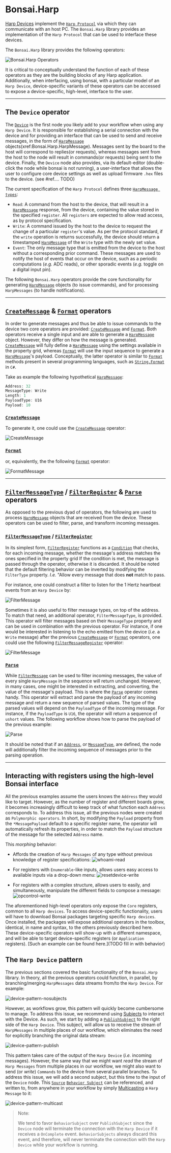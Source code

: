 # Bonsai.Harp

[Harp Devices](https://harp-tech.org/Devices/device_list.html) implement the [`Harp Protocol`](https://harp-tech.org/About/How-HARP-works/index.html) via which they can communicate with an host PC. The `Bonsai.Harp` library provides an implementation of the `Harp Protocol` that can be used to interface these devices.

The `Bonsai.Harp` library provides the following operators:

![Bonsai.Harp Operators](./../Assets/core-operators.svg)

It is critical to conceptually understand the function of each of these operators as they are the building blocks of any Harp application. Additionally, when interfacing, using bonsai, with a particular model of an `Harp Device`, device-specific variants of these operators can be accessed to expose a device-specific, high-level, interface to the user.

---

## The `Device` operator

The [`Device`](xref:Bonsai.Harp.Device) is the first node you likely add to your workflow when using any `Harp Device`. It is responsible for establishing a serial connection with the device and for providing an interface that can be used to send and receive messages, in the form of [`HarpMessage`](xref:Bonsai.Harp.HarpMessage) objects(xref:Bonsai.Harp.HarpMessage). Messages sent by the board to the host will correspond to replies(or requests), whereas messages sent from the host to the node will result in commands(or requests) being sent to the device.
Finally, the `Device` node also provides, via its default-editor (double-click the node while bonsai is not running), a user-interface that allows the user to configure core device settings as well as upload firmware `.hex` files to the device. (see #ref.... TODO)

The current specification of the `Harp Protocol` defines three [`HarpMessage types`](xref:Bonsai.Harp.MessageType):

- `Read`: A command from the host to the device, that will result in a [`HarpMessage`](xref:Bonsai.Harp.HarpMessage) response, from the device, containing the value stored in the specified `register`. All `registers` are expected to allow read access, as by protocol specification.
- `Write`: A command issued by the host to the device to request the change of a particular `register`'s value. As per the protocol standard, if the `write` operation is returns successfully, the device should return a timestamped [`HarpMessage`](xref:Bonsai.Harp.HarpMessage) of the `Write` type with the newly set value.
- `Event`: The only message type that is emitted from the device to the host without a corresponding prior command. These messages are used to notify the host of events that occur on the device, such as a periodic computations (*e.g.* ADC reads), or other sporadic events (*e.g.* toggle on a digital input pin).

The following `Bonsai.Harp` operators provide the core functionality for generating [`HarpMessage`](xref:Bonsai.Harp.HarpMessage) objects (to issue commands), and for processing `HarpMessages` (to handle notifications).

---

## [`CreateMessage`](xref:Bonsai.Harp.CreateMessage) & [`Format`](xref:Bonsai.Harp.Format) operators

In order to generate messages and thus be able to issue commands to the device two core operators are provided: [`CreateMessage`](xref:Bonsai.Harp.CreateMessage) and [`Format`](xref:Bonsai.Harp.Format). Both operators receive a single input and are able to generate a [`HarpMessage`](xref:Bonsai.Harp.HarpMessage) object. However, they differ on how the message is generated. [`CreateMessage`](xref:Bonsai.Harp.CreateMessage) will fully define a [`HarpMessage`](xref:Bonsai.Harp.HarpMessage) using the settings available in the property grid, whereas [`Format`](xref:Bonsai.Harp.Format) will use the input sequence to generate a [`HarpMessage`](xref:Bonsai.Harp.HarpMessage)'s payload. Conceptually, the latter operator is similar to [`Format`](xref:Bonsai.Harp.Format) methods present in several programming languages, such as [`String.Format`](https://learn.microsoft.com/en-us/dotnet/api/system.string.format?view=net-7.0) in `C#`.

Take as example the following hypothetical [`HarpMessage`](xref:Bonsai.Harp.HarpMessage):

```csharp
Address: 32
MessageType: Write
Length: 1
PayloadType: U16
Payload: 10
```

### [`CreateMessage`](xref:Bonsai.Harp.CreateMessage)

To generate it, one could use the [`CreateMessage`](xref:Bonsai.Harp.CreateMessage) operator:

![CreateMessage](./../Assets/create-message.svg)

### [`Format`](xref:Bonsai.Harp.Format)

or, equivalently, the the following [`Format`](xref:Bonsai.Harp.Format) operator:

![FormatMessage](./../Assets/format.svg)

---

## [`FilterMessageType`](xref:Bonsai.Harp.FilterMessageType) / [`FilterRegister`](xref:Bonsai.Harp.FilterRegister) & [`Parse`](xref:Bonsai.Harp.Parse) operators

As opposed to the previous dyad of operators, the following are used to process [`HarpMessage`](xref:Bonsai.Harp.HarpMessage) objects that are received from the device. These operators can be used to filter, parse, and transform incoming messages.

### [`FilterMessageType`](xref:Bonsai.Harp.FilterMessage) / [`FilterRegister`](xref:Bonsai.Harp.FilterRegister)

In its simplest form, [`FilterRegister`](xref:Bonsai.Harp.FilterRegister) functions as a [`Condition`](xref:Bonsai.Core.Reactive.Condition) that checks, for each incoming message, whether the message's address matches the ones specified in the property grid  If the condition is met, the message is passed through the operator, otherwise it is discarded. It should be noted that the default filtering behavior can be inverted by modifying the `FilterType` property. *I.e.* "Allow every message that does **not** match to pass.

For instance, one could construct a filter to listen for the 1 Hertz heartbeat events from an `Harp Device` by:

![FilterMessage](./../Assets/filter-message.svg)


Sometimes it is also useful to filter message types, on top of the address. To match that need, an additional operator, `FilterMessageType`, is provided. This operator will filter messages based on their `MessageType` property and can be used in combination with the previous operator. For instance, if one would be interested in listening to the echo emitted from the device (*i.e.* a `Write` message) after the previous [`CreateMessage`](xref:Bonsai.Harp.CreateMessage) or [`Format`](xref:Bonsai.Harp.Format) operators, one could use the following [`FilterMessageRegister`](xref:Bonsai.Harp.FilterMessage) operator:

![FilterMessage](./../Assets/filter-messagetype-register.svg)


### [`Parse`](xref:Bonsai.Harp.Parse)

While [`FilterMessage`](xref:Bonsai.Harp.FilterMessage) can be used to filter incoming messages, the value of every single `HarpMessage` in the sequence will return unchanged. However, in many cases, one might be interested in extracting, and converting, the value of the message's payload. This is where the [`Parse`](xref:Bonsai.Harp.Parse) operator comes handy. This operator will extract and parse the payload of any incoming message and return a new sequence of parsed values. The type of the parsed values will depend on the `PayloadType` of the incoming message. For instance, if the `PayloadType` is `U16`, the operator will return a sequence of `ushort` values. The following workflow shows how to parse the payload of the previous example:

![Parse](./../Assets/parse.svg)

It should be noted that if an [`Address`](xref:Bonsai.Harp.Parse.Address), or [`MessageType`](xref:Bonsai.Harp.Parse.MessageType), are defined, the node will additionally filter the incoming sequence of messages prior to the parsing operation.

---

## Interacting with registers using the high-level Bonsai interface

All the previous examples assume the users knows the `Address` they would like to target. However, as the number of register and different boards grow, it becomes increasingly difficult to keep track of what function each `Address` corresponds to. To address this issue, all the previous nodes were created as `Polymorphic operators`. In short, by modifying the `Payload` property from the `*MessagePayload` default to a specific register name, the operator will automatically refresh its properties, in order to match the `Payload` structure of the message for the selected `Address` name.

This *morphing* behavior:

- Affords the creation of `Harp Messages` of any type without previous knowledge of register specifications:
![whoami-read](./../Assets/whoami_read.png)

- For registers with `Enumerable`-like inputs, allows users easy access to available inputs via a drop-down menu:
![resetdevice-write](./../Assets/resetdevice-write.png)

- For registers with a complex structure, allows users to easily, and simultaneously, manipulate the different fields to compose a message:
![opcontrol-write](./../Assets/opcontrol-write.png)


The aforementioned high-level operators only expose the `Core` registers, common to all `Harp devices`. To access device-specific functionality, users will have to download Bonsai packages targeting specific `Harp devices`. Once installed, the packages will expose additional operators in the toolbox, identical, in name and syntax, to the others previously described here. These device-specific operators will show-up with a different namespace, and will be able to target device-specific registers (or `Application` registers). [Such an example can be found here.](TODO fill in with behavior)

## The `Harp Device` pattern

The previous sections covered the basic functionality of the `Bonsai.Harp` library. In theory, all the previous operators could function, in parallel, by branching/merging `HarpMessages` data streams from/to the `Harp Device`. For example:

![device-pattern-nosubjects](./../Assets/device-pattern-nosubjects.svg)


However, as workflows grow, this pattern will quickly become cumbersome to manage. To address this issue, we recommend using [Subjects](https://bonsai-rx.org/docs/articles/subjects.html) to interact with the Device.
As such, we start by adding a [`PublishSubject`](https://bonsai-rx.org/docs/articles/subjects.html#publishsubject) to the right side of the `Harp Device`. This subject, will allow us to receive the stream of `HarpMessages` in multiple places of our workflow, which eliminates the need for explicitly branching the original data stream:

![device-pattern-publish](./../Assets/device-pattern-publish-output.svg)

This pattern takes care of the output of the `Harp Device` (*i.e.* incoming messages). However, the same way that we might want *read* the stream of `Harp Messages` from multiple places in our workflow, we might also want to send (or *write*) `Commands` to the device from several parallel branches. To address this issue, we will add a second subject, but this time to the input of the `Device` node. This [`Source`](https://bonsai-rx.org/docs/articles/subjects.html#source-subjects) [`Behavior Subject`](https://bonsai-rx.org/docs/articles/subjects.html#behaviorsubject) can be referenced, and written to, from anywhere in your workflow by simply [Multicasting](https://bonsai-rx.org/docs/articles/subjects.html#multicastsubject) a `Harp Message` to it:

![device-pattern-multicast](./../Assets/device-pattern-multicast.svg)

>Note:
>
>We tend to favor `BehaviorSubject` over `PublishSubject` since the `Device` node will terminate the connection with the `Harp Device` if it receives a `OnComplete` event. `BehaviorSubjects` always discard this event, and therefore, will never terminate the connection with the `Harp Device` while your workflow is running.
